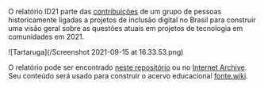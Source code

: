 
O relatório ID21 parte das [contribuições](../videos) de um grupo de pessoas historicamente ligadas a projetos de inclusão digital no Brasil para construir uma visão geral sobre as questões atuais em projetos de tecnologia em comunidades em 2021. 

![Tartaruga](/Screenshot 2021-09-15 at 16.33.53.png)

O relatório pode ser encontrado [neste repositório](ID21_0-5.pdf) ou no [Internet Archive](https://archive.org/details/ID21_0-5). Seu conteúdo será usado para construir o acervo educacional [fonte.wiki](https://fonte.wiki).
